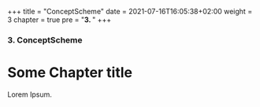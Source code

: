+++
title = "ConceptScheme"
date = 2021-07-16T16:05:38+02:00
weight = 3
chapter = true
pre = "<b>3. </b>"
+++

### 3. ConceptScheme

# Some Chapter title

Lorem Ipsum.